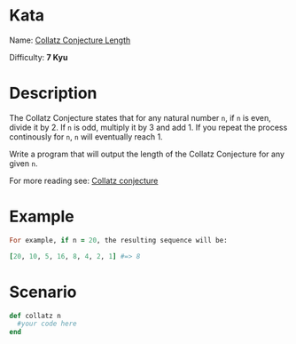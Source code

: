 # Kata
Name: [Collatz Conjecture Length](https://www.codewars.com/kata/collatz-conjecture-length)

Difficulty: **7 Kyu**

# Description
The Collatz Conjecture states that for any natural number `n`, if `n` is even, divide it by 2. If `n` is odd, multiply it by 3 and add 1. If you repeat the process continously for `n`, `n` will eventually reach 1.

Write a program that will output the length of the Collatz Conjecture for any given `n`.

For more reading see: [Collatz conjecture](http://en.wikipedia.org/wiki/Collatz_conjecture)

# Example
```ruby
For example, if n = 20, the resulting sequence will be:

[20, 10, 5, 16, 8, 4, 2, 1] #=> 8
```

# Scenario
```ruby
def collatz n
  #your code here
end
```